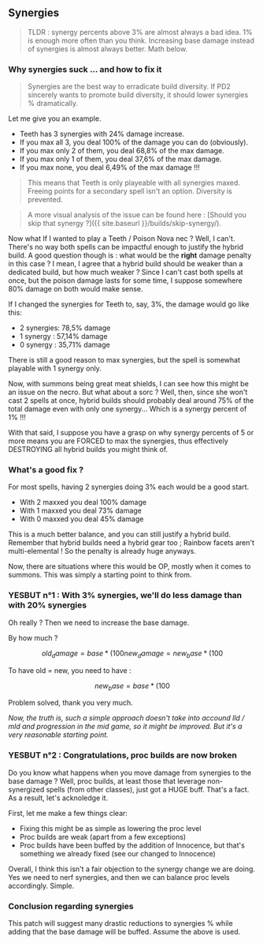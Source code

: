 ## Synergies

> TLDR : synergy percents above 3% are almost always a bad idea. 1% is enough more often than you think. Increasing base damage instead of synergies is almost always better. Math below. 

### Why synergies suck ... and how to fix it

> Synergies are the best way to erradicate build diversity.
> If PD2 sincerely wants to promote build diversity, it should lower synergies % dramatically.

Let me give you an example.

- Teeth has 3 synergies with 24% damage increase.
- If you max all 3, you deal 100% of the damage you can do (obviously).
- If you max only 2 of them, you deal 68,8% of the max damage.
- If you max only 1 of them, you deal 37,6% of the max damage.
- If you max none, you deal 6,49% of the max damage !!!

> This means that Teeth is only playeable with all synergies maxed. Freeing points for a secondary spell isn't an option. Diversity is prevented.

> A more visual analysis of the issue can be found here : [Should you skip that synergy ?]({{ site.baseurl }}/builds/skip-synergy/).

Now what If I wanted to play a Teeth / Poison Nova nec ? Well, I can't. There's no way both spells can be impactful enough to justify the hybrid build. A good question though is : what would be the **right** damage penalty in this case ? I mean, I agree that a hybrid build should be weaker than a dedicated build, but how much weaker ? Since I can't cast both spells at once, but the poison damage lasts for some time, I suppose somewhere 80% damage on both would make sense.

If I changed the synergies for Teeth to, say, 3%, the damage would go like this:

- 2 synergies: 78,5% damage
- 1 synergy : 57,14% damage
- 0 synergy : 35,71% damage

There is still a good reason to max synergies, but the spell is somewhat playable with 1 synergy only.

Now, with summons being great meat shields, I can see how this might be an issue on the necro. But what about a sorc ? Well, then, since she won't cast 2 spells at once, hybrid builds should probably deal around 75% of the total damage even with only one synergy... Which is a synergy percent of 1% !!!

With that said, I suppose you have a grasp on why synergy percents of 5 or more means you are FORCED to max the synergies, thus effectively DESTROYING all hybrid builds you might think of.

### What's a good fix ?

For most spells, having 2 synergies doing 3% each would be a good start.

- With 2 maxxed you deal 100% damage
- With 1 maxxed you deal 73% damage
- With 0 maxxed you deal 45% damage

This is a much better balance, and you can still justify a hybrid build.
Remember that hybrid builds need a hybrid gear too ; Rainbow facets aren't multi-elemental ! So the penalty is already huge anyways.

Now, there are situations where this would be OP, mostly when it comes to summons. This was simply a starting point to think from.

### YESBUT n°1 : With 3% synergies, we'll do less damage than with 20% synergies

Oh really ? Then we need to increase the base damage.

By how much ?

```math
old_damage = base * (100% + nb_synergies x 20 x synergy_percent)
new_damage = new_base * (100% + nb_synergies x 20 x new_synergy_percent)
```

To have old = new, you need to have :

```math
new_base = base * (100% + nb_synergies x 20 x synergy_percent) / (100% + nb_synergies x 20 x new_synergy_percent)
```

Problem solved, thank you very much.

*Now, the truth is, such a simple approach doesn't take into accound lld / mld and progression in the mid game, so it might be improved. But it's a very reasonable starting point.*

### YESBUT n°2 : Congratulations, proc builds are now broken

Do you know what happens when you move damage from synergies to the base damage ? Well, proc builds, at least those that leverage non-synergized spells (from other classes), just got a HUGE buff. That's a fact. As a result, let's acknoledge it.

First, let me make a few things clear:

- Fixing this might be as simple as lowering the proc level
- Proc builds are weak (apart from a few exceptions)
- Proc builds have been buffed by the addition of Innocence, but that's something we already fixed (see our changed to Innocence)

Overall, I think this isn't a fair objection to the synergy change we are doing. Yes we need to nerf synergies, and then we can balance proc levels accordingly. Simple.

### Conclusion regarding synergies

This patch will suggest many drastic reductions to synergies % while adding that the base damage will be buffed. Assume the above is used.
